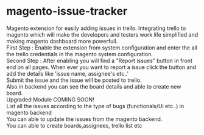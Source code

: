 # magento-issue-tracker
Magento extension for easily adding issues in trello. Integrating trello to magento which will make the developers and testers work life simplified and making magento dashboard more powerfull.<br>
First Step  : Enable the extension from system configuration and enter the all the trello credentials in the magento system configuration.<br>
Second Step : After enabling you will find a "Report issues" button in front end on all pages. When ever you want to report a issue click the button and add the details like 'issue name, assignee's etc..'<br>
Submit the issue and the issue  will be posted to trello.<br>
Also  in backend you can see the board details and able to create new board.<br>
Upgraded Module COMING SOON!<br>
List all the issues according to the type of bugs (functionals/Ui etc..) in magento backend<br>
You can able to update the issues from the magento backend.<br>
You can able to create boards,assignees, trello list etc<br>
